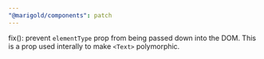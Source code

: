 ```yaml
---
"@marigold/components": patch
---
```


fix(<Text>): prevent `elementType` prop from being passed down into the DOM. This is a prop used interally to make `<Text>` polymorphic.
